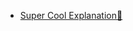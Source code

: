 - [Super Cool Explanation🚀](https://leetcode.com/problems/add-two-numbers/discuss/1835535/JavaC%2B%2B-A-very-beautiful-explanation-EVER-exists)